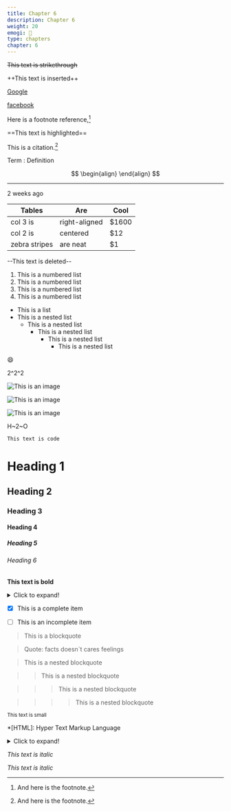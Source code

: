 ```yaml
---
title: Chapter 6
description: Chapter 6
weight: 20
emogi: 🤥
type: chapters
chapter: 6
---
```



~~This text is strikethrough~~


++This text is inserted++


[Google](https://www.google.com)

[facebook](https://www.facebook.com "This is a title")


Here is a footnote reference,[^1]
[^1]: And here is the footnote.


==This text is highlighted==


This is a citation.[^1]
[^1]: This is a citation.


Term
: Definition


$$
\begin{align}
\end{align}
$$


---


<time datetime="2013-04-06T12:32+00:00">2 weeks ago</time>


| Tables | Are | Cool |
| --- | --- | --- |
| col 3 is | right-aligned | $1600 |
| col 2 is | centered | $12 |
| zebra stripes | are neat | $1 |


--This text is deleted--


1. This is a numbered list
2. This is a numbered list
3. This is a numbered list
4. This is a numbered list
- This is a list
- This is a nested list
	- This is a nested list
		- This is a nested list
			- This is a nested list
				- This is a nested list


:smile:


2^2^2


![This is an image](https://www.google.com/images/branding/googlelogo/1x/googlelogo_color_272x92dp.png)

![This is an image](https://images.pexels.com/photos/14980905/pexels-photo-14980905.jpeg "This is a title")

![This is an image](https://images.pexels.com/photos/1612351/pexels-photo-1612351.jpeg)


H~2~O


`This text is code`


# Heading 1 
## Heading 2 
### Heading 3 
#### Heading 4 
##### Heading 5 
###### Heading 6 


**This text is bold**


<details>
<summary>Click to expand!</summary>
</details>


- [x] This is a complete item
- [ ] This is an incomplete item


> This is a blockquote

> Quote: facts doesn`t cares feelings 

> This is a nested blockquote

>> This is a nested blockquote

>>> This is a nested blockquote

>>>> This is a nested blockquote


<sub>This text is small</sub>


*[HTML]: Hyper Text Markup Language


<details>
<summary>Click to expand!</summary>
</details>


*This text is italic*

_This text is italic_
